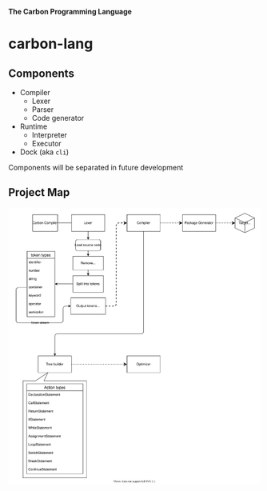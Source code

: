 **The Carbon Programming Language**
# carbon-lang

## Components

- Compiler
  - Lexer
  - Parser
  - Code generator
- Runtime
  - Interpreter
  - Executor
- Dock (aka `cli`)

Components will be separated in future development



## Project Map

![carbon-lang](readme_assets/carbon-lang.svg)
